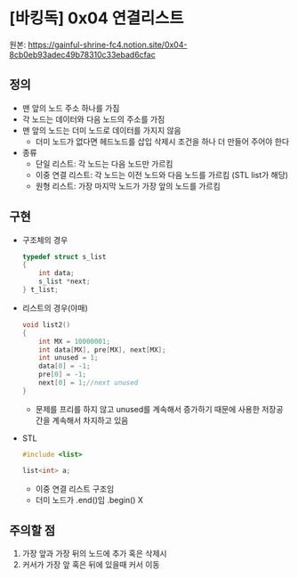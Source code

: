 <h1>[바킹독] 0x04 연결리스트</h1>

원본: https://gainful-shrine-fc4.notion.site/0x04-8cb0eb93adec49b78310c33ebad6cfac

## 정의

- 맨 앞의 노드 주소 하나를 가짐
- 각 노드는 데이터와 다음 노드의 주소를 가짐
- 맨 앞의 노드는 더미 노드로 데이터를 가지지 않음
    - 더미 노드가 없다면 헤드노드를 삽입 삭제시 조건을 하나 더 만들어 주어야 한다
- 종류
    - 단일 리스트: 각 노드는 다음 노드만 가르킴
    - 이중 연결 리스트: 각 노드는 이전 노드와 다음 노드를 가르킴 (STL list가 해당)
    - 원형 리스트: 가장 마지막 노드가 가장 앞의 노드를 가르킴

## 구현

- 구조체의 경우
    
    ```c
    typedef struct s_list 
    {
        int data;
        s_list *next;
    } t_list;
    ```
    
- 리스트의 경우(야매)
    
    ```c
    void list2()
    {
        int MX = 10000001;
        int data[MX], pre[MX], next[MX];
        int unused = 1;
        data[0] = -1;
        pre[0] = -1;
        next[0] = 1;//next unused
    }
    ```
    
    - 문제를 프리를 하지 않고 unused를 계속해서 증가하기 때문에 사용한 저장공간을 계속해서 차지하고 있음
- STL
    
    ```cpp
    #include <list>
    
    list<int> a;
    ```
    
    - 이중 연결 리스트 구조임
    - 더미 노드가 .end()임  .begin() X

## 주의할 점

1. 가장 앞과 가장 뒤의 노드에 추가 혹은 삭제시
2. 커서가 가장 앞 혹은 뒤에 있을때 커서 이동
